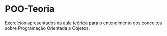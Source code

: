# POO-Teoria
Exercícios apresentados na aula teórica para o entendimento dos conceitos sobre Programação Orientada a Objetos.
